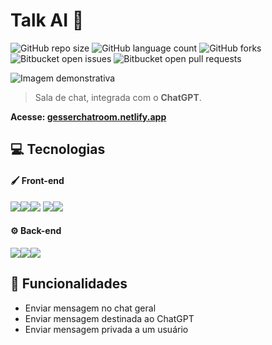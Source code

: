 # Talk AI 💬

![GitHub repo size](https://img.shields.io/github/repo-size/matheusgesser/talk-ai?style=for-the-badge)
![GitHub language count](https://img.shields.io/github/languages/count/matheusgesser/talk-ai?style=for-the-badge)
![GitHub forks](https://img.shields.io/github/forks/matheusgesser/talk-ai?style=for-the-badge)
![Bitbucket open issues](https://img.shields.io/bitbucket/issues/matheusgesser/talk-ai?style=for-the-badge)
![Bitbucket open pull requests](https://img.shields.io/bitbucket/pr-raw/matheusgesser/talk-ai?style=for-the-badge)

<img src="https://i.imgur.com/8X66kCO.png" alt="Imagem demonstrativa">

> Sala de chat, integrada com o **ChatGPT**.

**Acesse: <a href="https://gesserchatroom.netlify.app/">gesserchatroom.netlify.app</a>**

## 💻 **Tecnologias**

#### 🖌️ **Front-end**
<img src='https://img.shields.io/badge/JavaScript-F7DF1E?style=for-the-badge&logo=javascript&logoColor=black' /><img src='https://img.shields.io/badge/React-20232A?style=for-the-badge&logo=react&logoColor=61DAFB' /><img src='https://img.shields.io/badge/styled--components-DB7093?style=for-the-badge&logo=styled-components&logoColor=white' />
<img src='https://img.shields.io/badge/HTML5-E34F26?style=for-the-badge&logo=html5&logoColor=white' /><img src='https://img.shields.io/badge/CSS3-1572B6?style=for-the-badge&logo=css3&logoColor=white' />

#### ⚙️ **Back-end**
<img src='https://img.shields.io/badge/Node.js-43853D?style=for-the-badge&logo=node.js&logoColor=white' /><img src='https://img.shields.io/badge/Lambda-232F3E?style=for-the-badge&logo=amazon-aws&logoColor=white' /><img src='https://img.shields.io/badge/API Gateway-232F3E?style=for-the-badge&logo=amazon-aws&logoColor=white' />

## 🚀 **Funcionalidades**

- Enviar mensagem no chat geral
- Enviar mensagem destinada ao ChatGPT
- Enviar mensagem privada a um usuário
